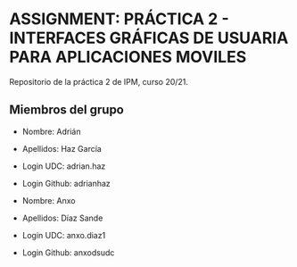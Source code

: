 # ASSIGNMENT: PRÁCTICA 2 - INTERFACES GRÁFICAS DE USUARIA PARA APLICACIONES MOVILES

Repositorio de la práctica 2 de IPM, curso 20/21.

## Miembros del grupo

  * Nombre: Adrián
  * Apellidos: Haz García
  * Login UDC: adrian.haz
  * Login Github: adrianhaz
  
  * Nombre: Anxo
  * Apellidos: Díaz Sande
  * Login UDC: anxo.diaz1
  * Login Github: anxodsudc

